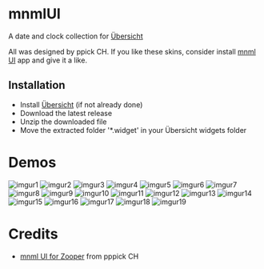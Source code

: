 # mnmlUI

A date and clock collection for [Übersicht](http://tracesof.net/uebersicht/)

All was designed by ppick CH. If you like these skins, consider install [mnml UI](https://play.google.com/store/apps/details?id=com.bedefined.mnmlui) app and give it a like.

## Installation
- Install [Übersicht](http://tracesof.net/uebersicht/) (if not already done)
- Download the latest release
- Unzip the downloaded file
- Move the extracted folder '*.widget' in your Übersicht widgets folder

# Demos  
![imgur1](https://i.imgur.com/RdokE1o.png) ![imgur2](https://i.imgur.com/umAeCSl.png) ![imgur3](https://i.imgur.com/rSeM0NG.png) ![imgur4](https://i.imgur.com/FOf5UkV.png) ![imgur5](https://i.imgur.com/6pYTha7.png) ![imgur6](https://i.imgur.com/CJ0cyVm.png) ![imgur7](https://i.imgur.com/y6sop8t.png) ![imgur8](https://i.imgur.com/IrX8tm6.png) ![imgur9](https://i.imgur.com/PRby0m8.png) ![imgur10](https://i.imgur.com/6CpqAdP.png) ![imgur11](https://i.imgur.com/Pack31h.png) ![imgur12](https://i.imgur.com/SrBm1pN.png) ![imgur13](https://i.imgur.com/8M0NvVS.png) ![imgur14](https://i.imgur.com/wvrP2wy.png) ![imgur15](https://i.imgur.com/ueaYBlw.png) ![imgur16](https://i.imgur.com/bg6OOUi.png) ![imgur17](https://i.imgur.com/wSku0XS.png) ![imgur18](https://i.imgur.com/ir21GGE.png) ![imgur19](https://i.imgur.com/Wyp929w.png)

# Credits
- [mnml UI for Zooper](https://play.google.com/store/apps/details?id=com.bedefined.mnmlui) from pppick CH
